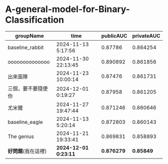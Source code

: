 # A-general-model-for-Binary-Classification

| groupName |	time |	publicAUC |	privateAUC |
| ---------- |	---- |	--------- |	---------- |
| baseline_rabbit |	2024-11-13 5:17:56 |	0.87786 |	0.864254 |
| oooooooooooooo |	2024-11-30 22:13:45 |	0.890892 |	0.861856 |
| 出來面隊 |	2024-11-23 10:00:14 |	0.87476 |	0.861731 |
| 三個，要不要隨便你 |	2024-12-01 0:19:27 |	0.87958 |	0.861205 |
| 尤米爾 |	2024-11-27 19:47:44 |	0.871246 |	0.860646 |
| baseline_eagle |	2024-11-13 5:20:14 |	0.872803 |	0.860143 |
| The genius |	2024-11-21 19:33:41 |	0.869831 |	0.858893 |
| **好問題**(我在這裡) |	**2024-12-01 0:23:11** |	**0.876279** |	**0.85849** |
